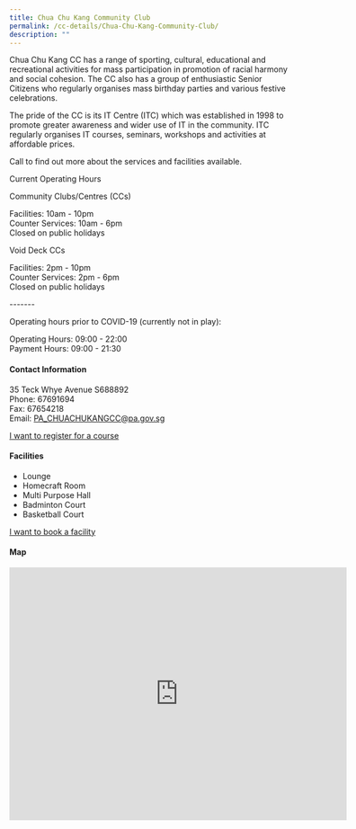```yaml
---
title: Chua Chu Kang Community Club
permalink: /cc-details/Chua-Chu-Kang-Community-Club/
description: ""
---
```

Chua Chu Kang CC has a range of sporting, cultural, educational and recreational activities for mass participation in promotion of racial harmony and social cohesion. The CC also has a group of enthusiastic Senior Citizens who regularly organises mass birthday parties and various festive celebrations.

The pride of the CC is its IT Centre (ITC) which was established in 1998 to promote greater awareness and wider use of IT in the community. ITC regularly organises IT courses, seminars, workshops and activities at affordable prices.

Call to find out more about the services and facilities available.

Current Operating Hours  
  
Community Clubs/Centres (CCs)  
  
Facilities: 10am - 10pm  
Counter Services: 10am - 6pm  
Closed on public holidays  
  
Void Deck CCs  
  
Facilities: 2pm - 10pm  
Counter Services: 2pm - 6pm  
Closed on public holidays  
  
\-------  
  
Operating hours prior to COVID-19 (currently not in play):

Operating Hours: 09:00 - 22:00  
Payment Hours: 09:00 - 21:30

#### Contact Information

35 Teck Whye Avenue S688892  
Phone: 67691694  
Fax: 67654218  
Email: [PA\_CHUACHUKANGCC@pa.gov.sg](mailto:PA_CHUACHUKANGCC@pa.gov.sg)  

[I want to register for a course](https://www.onepa.gov.sg/)

#### Facilities

*   Lounge
*   Homecraft Room
*   Multi Purpose Hall
*   Badminton Court
*   Basketball Court

[I want to book a facility](https://www.onepa.gov.sg/)

#### Map
<iframe src="https://www.google.com/maps/embed?pb=!1m18!1m12!1m3!1d3988.659199501228!2d103.74779412695312!3d1.3811344000000003!2m3!1f0!2f0!3f0!3m2!1i1024!2i768!4f13.1!3m3!1m2!1s0x31da11c07edc8925%3A0x18f020633c164d54!2sChua%20Chu%20Kang%20Community%20Club!5e0!3m2!1sen!2ssg!4v1662010289739!5m2!1sen!2ssg" width="600" height="450" style="border:0;" allowfullscreen ="" loading="lazy"></iframe>